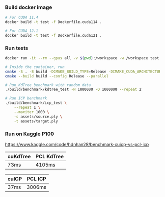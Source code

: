 ### Build docker image
```bash
# For CUDA 11.4
docker build -t test -f Dockerfile.cuda114 .

# For CUDA 12.1
docker build -t test -f Dockerfile.cuda121 .
```

### Run tests
```bash
docker run -it --rm --gpus all -v $(pwd):/workspace -w /workspace test bash

# Inside the container, run
cmake -S . -B build -DCMAKE_BUILD_TYPE=Release -DCMAKE_CUDA_ARCHITECTURES=native
cmake --build build --config Release --parallel

# Run KdTree benchmark with random data
./build/benchmark/kdtree_test -N 1000000 -Q 1000000 --repeat 2

# Run ICP benchmark
./build/benchmark/icp_test \
    --repeat 1 \
    --maxiter 1000 \
    -s assets/source.ply \
    -t assets/target.ply
```

### Run on Kaggle P100
https://www.kaggle.com/code/hdnhan28/benchmark-cuicp-vs-pcl-icp

| cuKdTree | PCL KdTree |
|----------|------------|
| 73ms     | 4105ms     |

| cuICP | PCL ICP |
|-------|---------|
| 37ms  | 3006ms  |
